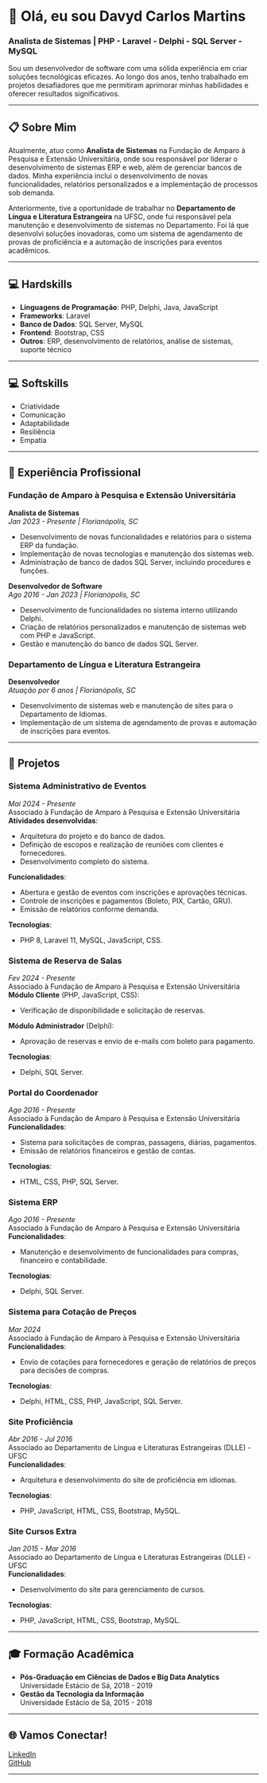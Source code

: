# 👋 Olá, eu sou Davyd Carlos Martins

### Analista de Sistemas | PHP - Laravel - Delphi - SQL Server - MySQL

Sou um desenvolvedor de software com uma sólida experiência em criar soluções tecnológicas eficazes. Ao longo dos anos, tenho trabalhado em projetos desafiadores que me permitiram aprimorar minhas habilidades e oferecer resultados significativos.

---

## 📋 Sobre Mim

Atualmente, atuo como **Analista de Sistemas** na Fundação de Amparo à Pesquisa e Extensão Universitária, onde sou responsável por liderar o desenvolvimento de sistemas ERP e web, além de gerenciar bancos de dados. Minha experiência inclui o desenvolvimento de novas funcionalidades, relatórios personalizados e a implementação de processos sob demanda.

Anteriormente, tive a oportunidade de trabalhar no **Departamento de Língua e Literatura Estrangeira** na UFSC, onde fui responsável pela manutenção e desenvolvimento de sistemas no Departamento. Foi lá que desenvolvi soluções inovadoras, como um sistema de agendamento de provas de proficiência e a automação de inscrições para eventos acadêmicos.

---

## 💻 Hardskills

- **Linguagens de Programação**: PHP, Delphi, Java, JavaScript
- **Frameworks**: Laravel
- **Banco de Dados**: SQL Server, MySQL
- **Frontend**: Bootstrap, CSS
- **Outros**: ERP, desenvolvimento de relatórios, análise de sistemas, suporte técnico
---

## 💻 Softskills

- Criatividade
- Comunicação
- Adaptabilidade
- Resiliência
- Empatia

---

## 🏢 Experiência Profissional

### Fundação de Amparo à Pesquisa e Extensão Universitária
**Analista de Sistemas**  
_Jan 2023 - Presente | Florianópolis, SC_  
- Desenvolvimento de novas funcionalidades e relatórios para o sistema ERP da fundação.
- Implementação de novas tecnologias e manutenção dos sistemas web.
- Administração de banco de dados SQL Server, incluindo procedures e funções.

**Desenvolvedor de Software**  
_Ago 2016 - Jan 2023 | Florianópolis, SC_  
- Desenvolvimento de funcionalidades no sistema interno utilizando Delphi.
- Criação de relatórios personalizados e manutenção de sistemas web com PHP e JavaScript.
- Gestão e manutenção do banco de dados SQL Server.

### Departamento de Língua e Literatura Estrangeira
**Desenvolvedor**  
_Atuação por 6 anos | Florianópolis, SC_  
- Desenvolvimento de sistemas web e manutenção de sites para o Departamento de Idiomas.
- Implementação de um sistema de agendamento de provas e automação de inscrições para eventos.

---

## 📝 Projetos

### Sistema Administrativo de Eventos
_Mai 2024 - Presente_  
Associado à Fundação de Amparo à Pesquisa e Extensão Universitária  
**Atividades desenvolvidas**:
- Arquitetura do projeto e do banco de dados.
- Definição de escopos e realização de reuniões com clientes e fornecedores.
- Desenvolvimento completo do sistema.

**Funcionalidades**:
- Abertura e gestão de eventos com inscrições e aprovações técnicas.
- Controle de inscrições e pagamentos (Boleto, PIX, Cartão, GRU).
- Emissão de relatórios conforme demanda.

**Tecnologias**:
- PHP 8, Laravel 11, MySQL, JavaScript, CSS.

### Sistema de Reserva de Salas
_Fev 2024 - Presente_  
Associado à Fundação de Amparo à Pesquisa e Extensão Universitária  
**Módulo Cliente** (PHP, JavaScript, CSS):
- Verificação de disponibilidade e solicitação de reservas.

**Módulo Administrador** (Delphi):
- Aprovação de reservas e envio de e-mails com boleto para pagamento.

**Tecnologias**:
- Delphi, SQL Server.

### Portal do Coordenador
_Ago 2016 - Presente_  
Associado à Fundação de Amparo à Pesquisa e Extensão Universitária  
**Funcionalidades**:
- Sistema para solicitações de compras, passagens, diárias, pagamentos.
- Emissão de relatórios financeiros e gestão de contas.

**Tecnologias**:
- HTML, CSS, PHP, SQL Server.

### Sistema ERP
_Ago 2016 - Presente_  
Associado à Fundação de Amparo à Pesquisa e Extensão Universitária  
**Funcionalidades**:
- Manutenção e desenvolvimento de funcionalidades para compras, financeiro e contabilidade.

**Tecnologias**:
- Delphi, SQL Server.

### Sistema para Cotação de Preços
_Mar 2024_  
Associado à Fundação de Amparo à Pesquisa e Extensão Universitária  
**Funcionalidades**:
- Envio de cotações para fornecedores e geração de relatórios de preços para decisões de compras.

**Tecnologias**:
- Delphi, HTML, CSS, PHP, JavaScript, SQL Server.

### Site Proficiência
_Abr 2016 - Jul 2016_  
Associado ao Departamento de Língua e Literaturas Estrangeiras (DLLE) - UFSC  
**Funcionalidades**:
- Arquitetura e desenvolvimento do site de proficiência em idiomas.

**Tecnologias**:
- PHP, JavaScript, HTML, CSS, Bootstrap, MySQL.

### Site Cursos Extra
_Jan 2015 - Mar 2016_  
Associado ao Departamento de Língua e Literaturas Estrangeiras (DLLE) - UFSC  
**Funcionalidades**:
- Desenvolvimento do site para gerenciamento de cursos.

**Tecnologias**:
- PHP, JavaScript, HTML, CSS, Bootstrap, MySQL.

---

## 🎓 Formação Acadêmica

- **Pós-Graduação em Ciências de Dados e Big Data Analytics**  
  Universidade Estácio de Sá, 2018 - 2019
- **Gestão da Tecnologia da Informação**  
  Universidade Estácio de Sá, 2015 - 2018

---

## 🌐 Vamos Conectar!

[LinkedIn](https://www.linkedin.com/in/davydmartins/)  
[GitHub](https://github.com/davydcm)

---
